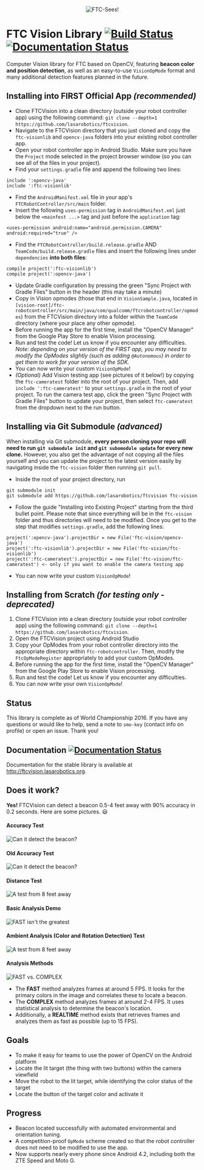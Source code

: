 <p align="center">
  <img src="https://raw.githubusercontent.com/lasarobotics/ftcvision/img/logo.png?raw=true" alt="FTC-Sees!"/>
</p>

# FTC Vision Library [![Build Status](https://travis-ci.org/lasarobotics/FTCVision.svg?branch=master)](https://travis-ci.org/lasarobotics/FTCVision) [![Documentation Status](https://img.shields.io/badge/documentation-1.0.0%20(up%20to%20date)-blue.svg)](http://ftcvision.lasarobotics.org)
Computer Vision library for FTC based on OpenCV, featuring **beacon color and position detection**, as well as an easy-to-use `VisionOpMode` format and many additional detection features planned in the future.

## Installing into FIRST Official App *(recommended)*

- Clone FTCVision into a clean directory (outside your robot controller app) using the following command: `git clone --depth=1 https://github.com/lasarobotics/ftcvision`.
- Navigate to the FTCVision directory that you just cloned and copy the `ftc-visionlib` and `opencv-java` folders into your existing robot controller app.
- Open your robot controller app in Android Studio. Make sure you have the `Project` mode selected in the project browser window (so you can see all of the files in your project).
- Find your `settings.gradle` file and append the following two lines:
```
include ':opencv-java'
include ':ftc-visionlib'
```
- Find the `AndroidManifest.xml` file in your app's `FTCRobotController/src/main` folder.
- Insert the following `uses-permission` tag in `AndroidManifest.xml` just below the `<mainfest ...>` tag and just before the `application` tag:
```
<uses-permission android:name="android.permission.CAMERA" android:required="true" />
```
- Find the `FTCRobotController/build.release.gradle` AND `TeamCode/build.release.gradle` files and insert the following lines under `dependencies` **into both files**:
```
compile project(':ftc-visionlib')
compile project(':opencv-java')
```
- Update Gradle configuration by pressing the green "Sync Project with Gradle Files" button in the header (this may take a minute)
- Copy in Vision opmodes (those that end in `VisionSample.java`, located in `[vision-root]/ftc-robotcontroller/src/main/java/com/qualcomm/ftcrobotcontroller/opmodes`) from the FTCVision directory into a folder within the `TeamCode` directory (where your place any other opmode).
- Before running the app for the first time, install the "OpenCV Manager" from the Google Play Store to enable Vision processing.
- Run and test the code! Let us know if you encounter any difficulties. *Note: depending on your version of the FIRST app, you may need to modify the OpModes slightly (such as adding `@Autonomous`) in order to get them to work for your version of the SDK.*
- You can now write your custom `VisionOpMode`!
- *(Optional)* Add Vision testing app (see pictures of it below!) by copying the `ftc-cameratest` folder into the root of your project. Then, add `include ':ftc-cameratest'` to your `settings.gradle` in the root of your project. To run the camera test app, click the green "Sync Project with Gradle Files" button to update your project, then select `ftc-cameratest` from the dropdown next to the run button.

## Installing via Git Submodule *(advanced)*
When installing via Git submodule, **every person cloning your repo will need to run `git submodule init` and `git subomodule update` for every new clone.** However, you also get the advantage of not copying all the files yourself and you can update the project to the latest version easily by navigating inside the `ftc-vision` folder then running `git pull`.

- Inside the root of your project directory, run
```
git submodule init
git submodule add https://github.com/lasarobotics/ftcvision ftc-vision
```
- Follow the guide "Installing into Existing Project" starting from the third bullet point. Please note that since everything will be in the `ftc-vision` folder and thus directories will need to be modified. Once you get to the step that modifies `settings.gradle`, add the following lines:
```
project(':opencv-java').projectDir = new File('ftc-vision/opencv-java')
project(':ftc-visionlib').projectDir = new File('ftc-vision/ftc-visionlib')
project(':ftc-cameratest').projectDir = new File('ftc-vision/ftc-cameratest') <- only if you want to enable the camera testing app
```
- You can now write your custom `VisionOpMode`!

## Installing from Scratch *(for testing only - deprecated)*

1. Clone FTCVision into a clean directory (outside your robot controller app) using the following command: `git clone --depth=1 https://github.com/lasarobotics/ftcvision`.
2. Open the FTCVision project using Android Studio
3. Copy your OpModes from your robot controller directory into the appropriate directory within `ftc-robotcontroller`. Then, modify the `FtcOpModeRegister` appropriately to add your custom OpModes.
4. Before running the app for the first time, install the "OpenCV Manager" from the Google Play Store to enable Vision processing.
5. Run and test the code! Let us know if you encounter any difficulties.
6. You can now write your own `VisionOpMode`!

## Status
This library is complete as of World Championship 2016. If you have any questions or would like to help, send a note to `smo-key` (contact info on profile) or open an issue. Thank you!

## Documentation [![Documentation Status](https://img.shields.io/badge/documentation-1.0.0%20(up%20to%20date)-blue.svg)](http://ftcvision.lasarobotics.org)

Documentation for the stable library is available at http://ftcvision.lasarobotics.org.

## Does it work?

**Yes!** FTCVision can detect a beacon 0.5-4 feet away with 90% accuracy in 0.2 seconds. Here are some pictures. :smiley:

#### Accuracy Test
![Can it detect the beacon?](https://raw.githubusercontent.com/lasarobotics/ftcvision/img/test4.png)

#### Old Accuracy Test
![Can it detect the beacon?](https://raw.githubusercontent.com/lasarobotics/ftcvision/img/test2.png)

#### Distance Test
![A test from 8 feet away](https://raw.githubusercontent.com/lasarobotics/ftcvision/img/test1.png)

#### Basic Analysis Demo
![FAST isn't the greatest](https://raw.githubusercontent.com/lasarobotics/ftcvision/img/analysisdemo.gif)

#### Ambient Analysis (Color and Rotation Detection) Test
![A test from 8 feet away](https://raw.githubusercontent.com/lasarobotics/ftcvision/img/test3.gif)

#### Analysis Methods
![FAST vs. COMPLEX](https://raw.githubusercontent.com/lasarobotics/ftcvision/img/methods.png)

- The **FAST** method analyzes frames at around 5 FPS. It looks for the primary colors in the image and correlates these to locate a beacon.
- The **COMPLEX** method analyzes frames at around 2-4 FPS. It uses statistical analysis to determine the beacon's location.
- Additionally, a **REALTIME** method exists that retrieves frames and analyzes them as fast as possible (up to 15 FPS).

## Goals
- To make it easy for teams to use the power of OpenCV on the Android platform
- Locate the lit target (the thing with two buttons) within the camera viewfield
- Move the robot to the lit target, while identifying the color status of the target
- Locate the button of the target color and activate it

## Progress
- Beacon located successfully with automated environmental and orientation tuning.
- A competition-proof `OpMode` scheme created so that the robot controller does not need to be modified to use the app.
- Now supports nearly every phone since Android 4.2, including both the ZTE Speed and Moto G.
